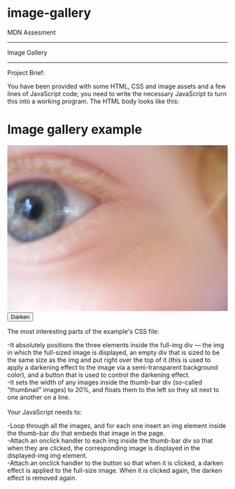 # image-gallery
MDN Assesment

-----------

Image Gallery

-----------

Project Brief:<br>

You have been provided with some HTML, CSS and image assets and a few lines of JavaScript code; you need to write the necessary JavaScript to turn this into a working program. The HTML body looks like this:<br>

<h1>Image gallery example</h1>

<div class="full-img">
  <img class="displayed-img" src="images/pic1.jpg">
  <div class="overlay"></div>
  <button class="dark">Darken</button>
</div>

<div class="thumb-bar">

</div>

The most interesting parts of the example's CSS file:<br>

-It absolutely positions the three elements inside the full-img div — the img in which the full-sized image is displayed, an empty div that is sized to be the same size as the img and put right over the top of it (this is used to apply a darkening effect to the image via a semi-transparent background color), and a button that is used to control the darkening effect.<br>
-It sets the width of any images inside the thumb-bar div (so-called "thumbnail" images) to 20%, and floats them to the left so they sit next to one another on a line.<br><br>
Your JavaScript needs to:<br>

-Loop through all the images, and for each one insert an img element inside the thumb-bar div that embeds that image in the page.<br>
-Attach an onclick handler to each img inside the thumb-bar div so that when they are clicked, the corresponding image is displayed in the displayed-img img element.<br>
-Attach an onclick handler to the button so that when it is clicked, a darken effect is applied to the full-size image. When it is clicked again, the darken effect is removed again.<br>